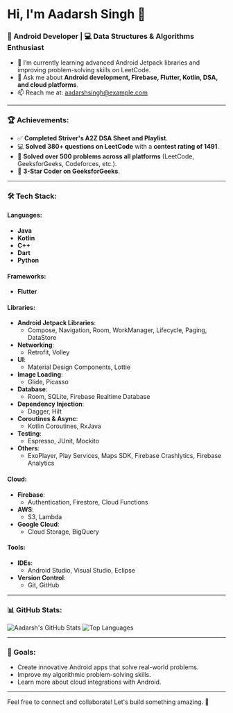 # Hi, I'm Aadarsh Singh 👋
### 🚀 Android Developer | 💻 Data Structures & Algorithms Enthusiast

- 🌱 I’m currently learning advanced Android Jetpack libraries and improving problem-solving skills on LeetCode.
- 💬 Ask me about **Android development, Firebase, Flutter, Kotlin, DSA, and cloud platforms**.
- 📫 Reach me at: [aadarshsingh@example.com](mailto:aadarshcngh9869.com)

---

### 🏆 Achievements:
- ✅ **Completed Striver's A2Z DSA Sheet and Playlist**.
- 💻 **Solved 380+ questions on LeetCode** with a **contest rating of 1491**.
- 🌟 **Solved over 500 problems across all platforms** (LeetCode, GeeksforGeeks, Codeforces, etc.).
- 🥉 **3-Star Coder on GeeksforGeeks**.

---

### 🛠 Tech Stack:

#### **Languages**:
- **Java**
- **Kotlin**
- **C++**
- **Dart**
- **Python**

#### **Frameworks**:
- **Flutter**

#### **Libraries**:
- **Android Jetpack Libraries**:
  - Compose, Navigation, Room, WorkManager, Lifecycle, Paging, DataStore
- **Networking**:
  - Retrofit, Volley
- **UI**:
  - Material Design Components, Lottie
- **Image Loading**:
  - Glide, Picasso
- **Database**:
  - Room, SQLite, Firebase Realtime Database
- **Dependency Injection**:
  - Dagger, Hilt
- **Coroutines & Async**:
  - Kotlin Coroutines, RxJava
- **Testing**:
  - Espresso, JUnit, Mockito
- **Others**:
  - ExoPlayer, Play Services, Maps SDK, Firebase Crashlytics, Firebase Analytics

#### **Cloud**:
- **Firebase**:
  - Authentication, Firestore, Cloud Functions
- **AWS**:
  - S3, Lambda
- **Google Cloud**:
  - Cloud Storage, BigQuery

#### **Tools**:
- **IDEs**:
  - Android Studio, Visual Studio, Eclipse
- **Version Control**:
  - Git, GitHub

---

### 📊 GitHub Stats:
![Aadarsh's GitHub Stats](https://github-readme-stats.vercel.app/api?username=aadarshsing&show_icons=true)
![Top Languages](https://github-readme-stats.vercel.app/api/top-langs/?username=aadarshsing&layout=compact)

---

### 🚀 Goals:
- Create innovative Android apps that solve real-world problems.
- Improve my algorithmic problem-solving skills.
- Learn more about cloud integrations with Android.

---

Feel free to connect and collaborate! Let's build something amazing. 🚀
